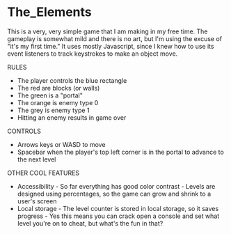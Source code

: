 # The_Elements
This is a very, very simple game that I am making in my free time. 
The gameplay is somewhat mild and there is no art, but I'm using the excuse of "it's my first time."
It uses mostly Javascript, since I knew how to use its event listeners to track keystrokes to make an object move.

RULES
- The player controls the blue rectangle
- The red are blocks (or walls)
- The green is a "portal"
- The orange is enemy type 0
- The grey is enemy type 1
- Hitting an enemy results in game over

CONTROLS
- Arrows keys or WASD to move
- Spacebar when the player's top left corner is in the portal to advance to the next level

OTHER COOL FEATURES
- Accessibility - So far everything has good color contrast
                - Levels are designed using percentages, so the game can grow and shrink to a user's screen
- Local storage - The level counter is stored in local storage, so it saves progress
                - Yes this means you can crack open a console and set what level you're on to cheat, but what's the fun in that?
